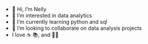 - 👋 Hi, I’m Nelly
- 👀 I’m interested in data analytics
- 🌱 I’m currently learning python and sql
- 💞️ I’m looking to collaborate on data analysis projects
- I love :coffee: :books:, and :artist:


<!---
Nelly254/Nelly254 is a ✨ special ✨ repository because its `README.md` (this file) appears on your GitHub profile.
You can click the Preview link to take a look at your changes.
--->
